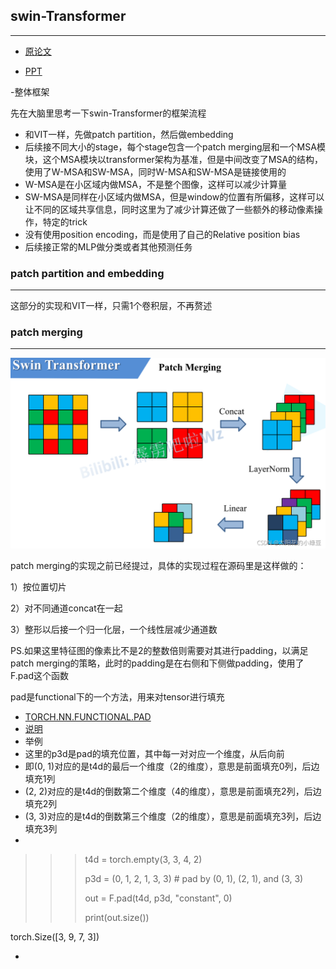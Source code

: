 ## swin-Transformer
***

- [原论文](https://github.com/wmhwmh521/reading-paper/blob/main/paper/swin%20transformer/6swin%20transformer.pdf)

- [PPT](https://github.com/wmhwmh521/reading-paper/blob/main/paper/swin%20transformer/Swin-transformer.pdf)

-整体框架

先在大脑里思考一下swin-Transformer的框架流程

* 和VIT一样，先做patch partition，然后做embedding
* 后续接不同大小的stage，每个stage包含一个patch merging层和一个MSA模块，这个MSA模块以transformer架构为基准，但是中间改变了MSA的结构，使用了W-MSA和SW-MSA，同时W-MSA和SW-MSA是链接使用的
* W-MSA是在小区域内做MSA，不是整个图像，这样可以减少计算量
* SW-MSA是同样在小区域内做MSA，但是window的位置有所偏移，这样可以让不同的区域共享信息，同时这里为了减少计算还做了一些额外的移动像素操作，特定的trick
* 没有使用position encoding，而是使用了自己的Relative position bias
* 后续接正常的MLP做分类或者其他预测任务


### patch partition and embedding
***
这部分的实现和VIT一样，只需1个卷积层，不再赘述


### patch merging
***

![image](https://github.com/wmhwmh521/reading-paper/blob/main/paper/swin%20transformer/2.png)

patch merging的实现之前已经提过，具体的实现过程在源码里是这样做的：

1）按位置切片

2）对不同通道concat在一起

3）整形以后接一个归一化层，一个线性层减少通道数

PS.如果这里特征图的像素比不是2的整数倍则需要对其进行padding，以满足patch merging的策略，此时的padding是在右侧和下侧做padding，使用了F.pad这个函数

pad是functional下的一个方法，用来对tensor进行填充
- [TORCH.NN.FUNCTIONAL.PAD](https://pytorch.org/docs/stable/generated/torch.nn.functional.pad.html?highlight=pad#torch.nn.functional.pad)
- [说明](https://zhuanlan.zhihu.com/p/358599463)
- 举例
- 这里的p3d是pad的填充位置，其中每一对对应一个维度，从后向前
- 即(0, 1)对应的是t4d的最后一个维度（2的维度），意思是前面填充0列，后边填充1列
- (2, 2)对应的是t4d的倒数第二个维度（4的维度），意思是前面填充2列，后边填充2列
- (3, 3)对应的是t4d的倒数第三个维度（2的维度），意思是前面填充3列，后边填充3列
- 
>>> t4d = torch.empty(3, 3, 4, 2)
>>> 
>>> p3d = (0, 1, 2, 1, 3, 3) # pad by (0, 1), (2, 1), and (3, 3)
>>> 
>>> out = F.pad(t4d, p3d, "constant", 0)
>>> 
>>> print(out.size())
>>> 
torch.Size([3, 9, 7, 3])








- 
